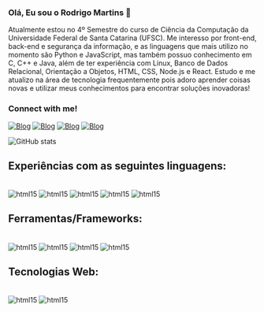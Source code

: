 ### Olá, Eu sou o Rodrigo Martins 👋
Atualmente estou no 4º Semestre do curso de Ciência da Computação da Universidade Federal de Santa Catarina (UFSC). Me interesso por front-end, back-end e segurança da informação, e as linguagens que mais utilizo no momento são Python e JavaScript, mas também possuo conhecimento em C, C++ e Java, além de ter experiência com Linux, Banco de Dados Relacional, Orientação a Objetos, HTML, CSS, Node.js e React. Estudo e me atualizo na área de tecnologia frequentemente pois adoro aprender coisas novas e utilizar meus conhecimentos para encontrar soluções inovadoras!

### Connect with me!

[![Blog](	https://img.shields.io/badge/Gmail-D14836?style=for-the-badge&logo=gmail&logoColor=white)](https://criarmeulink.com.br/u/1741809912)
[![Blog](https://img.shields.io/badge/Instagram-E4405F?style=for-the-badge&logo=instagram&logoColor=white)](https://www.instagram.com/rodrigomds99/)
[![Blog](https://img.shields.io/badge/LinkedIn-0077B5?style=for-the-badge&logo=linkedin&logoColor=white)](https://www.linkedin.com/in/rodrigomds99)
[![Blog](https://img.shields.io/badge/WhatsApp-25D366?style=for-the-badge&logo=whatsapp&logoColor=white)](https://wa.me/5548991618173)

![GitHub stats](https://github-readme-stats.vercel.app/api?username=rodrigomds99&show_icons=true&theme=radical)

## Experiências com as seguintes linguagens:

<div style="display: inline_block"><br/>
<img align ="center" alt="html15" src="https://img.shields.io/badge/Python-14354C?style=for-the-badge&logo=python&logoColor=white"/>
<img align ="center" alt="html15" src="https://img.shields.io/badge/C-00599C?style=for-the-badge&logo=c&logoColor=white"/>
<img align ="center" alt="html15" src="https://img.shields.io/badge/C%2B%2B-00599C?style=for-the-badge&logo=c%2B%2B&logoColor=white"/>
<img align ="center" alt="html15" src="https://img.shields.io/badge/Java-ED8B00?style=for-the-badge&logo=openjdk&logoColor=white"/>
<img align ="center" alt="html15" src="https://img.shields.io/badge/JavaScript-F7DF1E?style=for-the-badge&logo=javascript&logoColor=black"/>
</div>

## Ferramentas/Frameworks:

<div style="display: inline_block"><br/>
<img align ="center" alt="html15" src="https://img.shields.io/badge/Linux-FCC624?style=for-the-badge&logo=linux&logoColor=black"/>
<img align ="center" alt="html15" src="https://img.shields.io/badge/SQLite-07405E?style=for-the-badge&logo=sqlite&logoColor=white"/>
<img align ="center" alt="html15" src="https://img.shields.io/badge/React-20232A?style=for-the-badge&logo=react&logoColor=61DAFB"/>
<img align ="center" alt="html15" src="https://img.shields.io/badge/Node.js-43853D?style=for-the-badge&logo=node.js&logoColor=white"/>
</div>

## Tecnologias Web:

<div style="display: inline_block"><br/>
<img align ="center" alt="html15" src="https://img.shields.io/badge/HTML5-E34F26?style=for-the-badge&logo=html5&logoColor=white"/>
<img align ="center" alt="html15" src="https://img.shields.io/badge/CSS-239120?&style=for-the-badge&logo=css3&logoColor=white"/>
</div>
